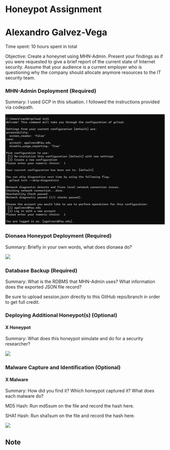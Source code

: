 # Honeypot Assignment
# Alexandro Galvez-Vega

Time spent: 10 hours spent in total

Objective: Create a honeynet using MHN-Admin. Present your findings as if you were requested to give a brief report of the current state of Internet security. Assume that your audience is a current employer who is questioning why the company should allocate anymore resources to the IT security team.

### MHN-Admin Deployment (Required)

Summary: I used GCP in this situation. I followed the instructions provided via codepath. 

<img src="https://raw.githubusercontent.com/agalvezv/Week10Assignment/main/goodcloud.jpg">

### Dionaea Honeypot Deployment (Required)

Summary: Briefly in your own words, what does dionaea do?

<img src="dionaea-honeypot.gif">

### Database Backup (Required) 

Summary: What is the RDBMS that MHN-Admin uses? What information does the exported JSON file record?

Be sure to upload session.json directly to this GitHub repo/branch in order to get full credit.

### Deploying Additional Honeypot(s) (Optional)

#### X Honeypot

Summary: What does this honeypot simulate and do for a security researcher?

<img src="x-honeypot.gif">

### Malware Capture and Identification (Optional)

#### X Malware

Summary: How did you find it? Which honeypot captured it? What does each malware do?

MD5 Hash: Run md5sum on the file and record the hash here.

SHA1 Hash: Run sha1sum on the file and record the hash here.

<img src="x-malware.gif">

## Note